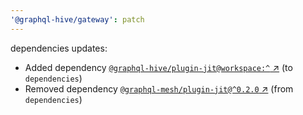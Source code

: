 ```yaml
---
'@graphql-hive/gateway': patch
---
```


dependencies updates: 

- Added dependency [`@graphql-hive/plugin-jit@workspace:^` ↗︎](https://www.npmjs.com/package/@graphql-hive/plugin-jit/v/workspace:^) (to `dependencies`)
- Removed dependency [`@graphql-mesh/plugin-jit@^0.2.0` ↗︎](https://www.npmjs.com/package/@graphql-mesh/plugin-jit/v/0.2.0) (from `dependencies`)
